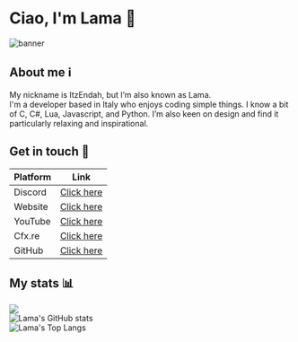 # Ciao, I'm Lama 👋 
![banner](https://user-images.githubusercontent.com/79053058/185082818-85a195a3-b3c4-416f-b3c0-19b51c39bb4a.png)

## About me ℹ️
My nickname is ItzEndah, but I’m also known as Lama.  
I'm a developer based in Italy who enjoys coding simple things. I know a bit of C, C#, Lua, Javascript, and Python. I’m also keen on design and find it particularly relaxing and inspirational. 


## Get in touch 💬
| Platform  | Link |
| ------------- | ------------- |
| Discord | [Click here](https://discordapp.com/users/546748662361882634) |
| Website | [Click here](https://sites.google.com/view/ec-rp) |
| YouTube | [Click here](https://www.youtube.com/channel/UCCD22Gp8GsSq01PHHKFnSZw) |
| Cfx.re | [Click here](https://forum.cfx.re/u/itzendah) | 
| GitHub | [Click here](https://github.com/ItzEndah) |


## My stats 📊
![](https://komarev.com/ghpvc/?username=ItzEndah)  
![Lama's GitHub stats](https://github-readme-stats.vercel.app/api?username=ItzEndah&show_icons=true&bg_color=00000000&border_color=d0d7de&title_color=5865F2&icon_color=5865F2&text_color=8e97a1)  
![Lama's Top Langs](https://github-readme-stats.vercel.app/api/top-langs/?username=ItzEndah&show_icons=true&bg_color=00000000&border_color=d0d7de&title_color=5865F2&text_color=8e97a1&layout=compact&card_width=446)
